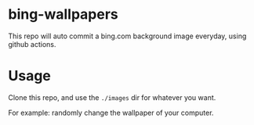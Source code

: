 # bing-wallpapers

This repo will auto commit a bing.com background image everyday, using github actions.

# Usage

Clone this repo, and use the `./images` dir for whatever you want.

For example: randomly change the wallpaper of your computer.